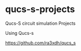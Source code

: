 # qucs-s-projects
Qucs-S circuit simulation Projects

Using Qucs-s

https://github.com/ra3xdh/qucs_s